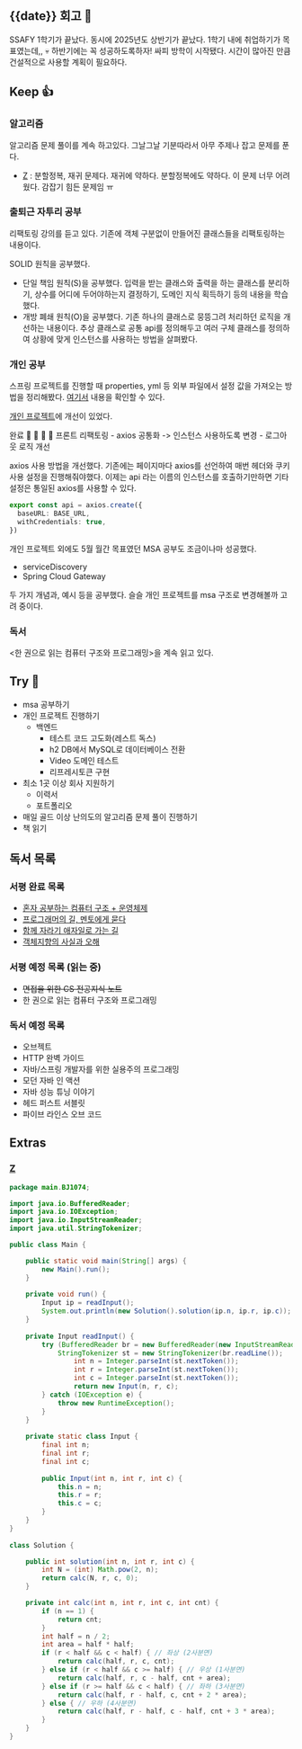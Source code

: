 ## {{date}} 회고 💬
SSAFY 1학기가 끝났다. 동시에 2025년도 상반기가 끝났다. 1학기 내에 취업하기가 목표였는데,, 💀 하반기에는 꼭 성공하도록하자! 싸피 방학이 시작됐다. 시간이 많아진 만큼 건설적으로 사용할 계획이 필요하다.

## Keep 👍
### 알고리즘
알고리즘 문제 풀이를 계속 하고있다. 그날그날 기분따라서 아무 주제나 잡고 문제를 푼다.
- [Z](https://www.acmicpc.net/problem/1074) : 분할정복, 재귀 문제다. 재귀에 약하다. 분할정복에도 약하다. 이 문제 너무 어려웠다. 감잡기 힘든 문제임 ㅠ

### 출퇴근 자투리 공부
리팩토링 강의를 듣고 있다. 기존에 객체 구분없이 만들어진 클래스들을 리팩토링하는 내용이다. 

SOLID 원칙을 공부했다.

- 단일 책임 원칙(S)을 공부했다. 입력을 받는 클래스와 출력을 하는 클래스를 분리하기, 상수를 어디에 두어야하는지 결정하기, 도메인 지식 획득하기 등의 내용을 학습했다.
- 개방 폐쇄 원칙(O)을 공부했다. 기존 하나의 클래스로 뭉뜽그려 처리하던 로직을 개선하는 내용이다. 추상 클래스로 공통 api를 정의해두고 여러 구체 클래스를 정의하여 상황에 맞게 인스턴스를 사용하는 방법을 살펴봤다.

### 개인 공부
스프링 프로젝트를 진행할 때 properties, yml 등 외부 파일에서 설정 값을 가져오는 방법을 정리해봤다. [여기서](https://velog.io/@regular_jk_kim/Spring-Boot-프로젝트의-설정-값을-읽을-수-있는-방식-3가지) 내용을 확인할 수 있다.

[개인 프로젝트](https://github.com/kimregular/mySettlement)에 개선이 있었다.

완료 🙌 🙌 🙌 🙌
프론트 리팩토링
	- axios 공통화 -> 인스턴스 사용하도록 변경
	- 로그아웃 로직 개선

axios 사용 방법을 개선했다. 기존에는 페이지마다 axios를 선언하여 매번 헤더와 쿠키 사용 설정을 진행해줘야했다. 이제는 api 라는 이름의 인스턴스를 호출하기만하면 기타 설정은 통일된 axios를 사용할 수 있다.

```ts
export const api = axios.create({  
  baseURL: BASE_URL,  
  withCredentials: true,  
})
```

개인 프로젝트 외에도 5월 월간 목표였던 MSA 공부도 조금이나마 성공했다.
- serviceDiscovery
- Spring Cloud Gateway

두 가지 개념과, 예시 등을 공부했다. 슬슬 개인 프로젝트를 msa 구조로 변경해볼까 고려 중이다.

### 독서
<한 권으로 읽는 컴퓨터 구조와 프로그래밍>을 계속 읽고 있다.

## Try 🧚
- msa 공부하기
- 개인 프로젝트 진행하기
	-  백엔드
		- 테스트 코드 고도화(레스트 독스)
		- h2 DB에서 MySQL로 데이터베이스 전환
		- Video 도메인 테스트
		- 리프레시토큰 구현
- 최소 1곳 이상 회사 지원하기
	-  이력서
	- 포트폴리오
- 매일 골드 이상 난의도의 알고리즘 문제 풀이 진행하기
- 책 읽기

## 독서 목록

### 서평 완료 목록
- [혼자 공부하는 컴퓨터 구조 + 운영체제](https://velog.io/@regular_jk_kim/혼자-공부하는-컴퓨터-구조-운영체제-를-읽고)
- [프로그래머의 길, 멘토에게 묻다](https://velog.io/@regular_jk_kim/프로그래머의-길-멘토에게-묻다-를-읽고-24jpq345)
- [함께 자라기 애자일로 가는 길](https://velog.io/@regular_jk_kim/함께-자라기-를-읽고)
- [객체지향의 사실과 오해](https://velog.io/@regular_jk_kim/객체지향의-사실과-오해-를-읽고)

###  서평 예정 목록 (읽는 중) 
- ~~면접을 위한 CS 전공지식 노트~~
- 한 권으로 읽는 컴퓨터 구조와 프로그래밍

### 독서 예정 목록
- 오브젝트
- HTTP 완벽 가이드
- 자바/스프링 개발자를 위한 실용주의 프로그래밍
- 모던 자바 인 액션
- 자바 성능 튜닝 이야기 
- 헤드 퍼스트 서블릿
- 파이브 라인스 오브 코드

## Extras
### [Z](https://www.acmicpc.net/problem/1074)
```java
package main.BJ1074; 

import java.io.BufferedReader; 
import java.io.IOException; 
import java.io.InputStreamReader; 
import java.util.StringTokenizer; 

public class Main { 

	public static void main(String[] args) { 
		new Main().run(); 
	} 
	
	private void run() { 
		Input ip = readInput(); 
		System.out.println(new Solution().solution(ip.n, ip.r, ip.c)); 
	} 
	
	private Input readInput() { 
		try (BufferedReader br = new BufferedReader(new InputStreamReader(System.in))) { 
			StringTokenizer st = new StringTokenizer(br.readLine()); 
				int n = Integer.parseInt(st.nextToken()); 
				int r = Integer.parseInt(st.nextToken()); 
				int c = Integer.parseInt(st.nextToken()); 
				return new Input(n, r, c); 
		} catch (IOException e) { 
			throw new RuntimeException(); 
		} 
	} 
	
	private static class Input { 
		final int n; 
		final int r; 
		final int c; 
	
		public Input(int n, int r, int c) { 
			this.n = n; 
			this.r = r; 
			this.c = c; 
		} 
	} 
} 
	
class Solution { 

	public int solution(int n, int r, int c) { 
		int N = (int) Math.pow(2, n); 
		return calc(N, r, c, 0); 
	} 

	private int calc(int n, int r, int c, int cnt) { 
		if (n == 1) { 
			return cnt; 
		} 
		int half = n / 2; 
		int area = half * half; 
		if (r < half && c < half) { // 좌상 (2사분면) 
			return calc(half, r, c, cnt); 
		} else if (r < half && c >= half) { // 우상 (1사분면) 
			return calc(half, r, c - half, cnt + area); 
		} else if (r >= half && c < half) { // 좌하 (3사분면) 
			return calc(half, r - half, c, cnt + 2 * area); 
		} else { // 우하 (4사분면) 
			return calc(half, r - half, c - half, cnt + 3 * area); 
		} 
	} 
}
```